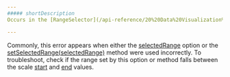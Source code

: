 ```yaml
---
##### shortDescription
Occurs in the [RangeSelector](/api-reference/20%20Data%20Visualization%20Widgets/25%20dxRangeSelector '/Documentation/ApiReference/Data_Visualization_Widgets/dxRangeSelector/') widget when one of the selected range limits falls beyond the scale values.

---
```

Commonly, this error appears when either the [selectedRange](/api-reference/20%20Data%20Visualization%20Widgets/25%20dxRangeSelector/1%20Configuration/selectedRange '/Documentation/ApiReference/Data_Visualization_Widgets/dxRangeSelector/Configuration/selectedRange/') option or the [setSelectedRange(selectedRange)](/api-reference/20%20Data%20Visualization%20Widgets/25%20dxRangeSelector/3%20Methods/setSelectedRange(selectedRange).md '/Documentation/ApiReference/Data_Visualization_Widgets/dxRangeSelector/Methods/#setSelectedRangeselectedRange') method were used incorrectly. To troubleshoot, check if the range set by this option or method falls between the scale [start](/api-reference/20%20Data%20Visualization%20Widgets/25%20dxRangeSelector/1%20Configuration/scale/startValue.md '/Documentation/ApiReference/Data_Visualization_Widgets/dxRangeSelector/Configuration/scale/#startValue') and [end](/api-reference/20%20Data%20Visualization%20Widgets/25%20dxRangeSelector/1%20Configuration/scale/endValue.md '/Documentation/ApiReference/Data_Visualization_Widgets/dxRangeSelector/Configuration/scale/#endValue') values.